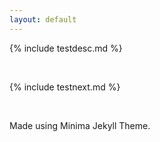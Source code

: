 ```yaml
---
layout: default
---
```


{% include testdesc.md %}

<br>

{% include testnext.md %}

<br>

Made using Minima Jekyll Theme.
